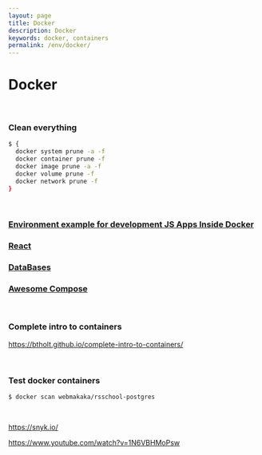 ```yaml
---
layout: page
title: Docker
description: Docker
keywords: docker, containers
permalink: /env/docker/
---
```


# Docker

<br/>

### Clean everything

```sh
$ {
  docker system prune -a -f
  docker container prune -f
  docker image prune -a -f
  docker volume prune -f
  docker network prune -f
}
```

<br/>

### [Environment example for development JS Apps Inside Docker](https://github.com/webmak1/Rolling-Scopes-School-Nodejs-Course-Task-6-Docker-basics)

### [React](/env/docker/react/)

### [DataBases](/env/docker/db/)

### [Awesome Compose](https://github.com/docker/awesome-compose)

<br/>

### Complete intro to containers

https://btholt.github.io/complete-intro-to-containers/

<br/>

### Test docker containers

```
$ docker scan webmakaka/rsschool-postgres
```

<br/>

https://snyk.io/

https://www.youtube.com/watch?v=1N6VBHMoPsw

